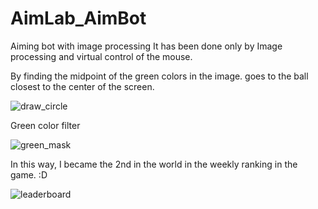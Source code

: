 # AimLab_AimBot
  Aiming bot with image processing
  It has been done only by Image processing and virtual control of the mouse.

  By finding the midpoint of the green colors in the image. goes to the ball closest to the center of the screen.
  
![draw_circle](https://user-images.githubusercontent.com/44750494/172468388-622d4967-7d5f-47df-bf41-1fea0dea4dba.gif)

  Green color filter
  
![green_mask](https://user-images.githubusercontent.com/44750494/172468651-662575fc-18f6-4394-80c7-46d65de539a4.gif)

In this way, I became the 2nd in the world in the weekly ranking in the game. :D

![leaderboard](https://user-images.githubusercontent.com/44750494/172473862-a48b740d-982a-4bce-8595-a0c2b22933a2.jpg)
